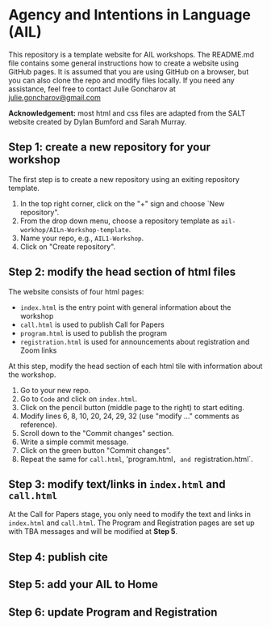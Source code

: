 # Agency and Intentions in Language (AIL)

This repository is a template website for AIL workshops.
The README.md file contains some general instructions how to create a website using GitHub pages.
It is assumed that you are using GitHub on a browser, but you can also clone the repo and modify files locally.
If you need any assistance, feel free to contact Julie Goncharov at julie.goncharov@gmail.com

**Acknowledgement:** most html and css files are adapted from the SALT website created by Dylan Bumford and Sarah Murray.

## Step 1: create a new repository for your workshop

The first step is to create a new repository using an exiting repository template.

1. In the top right corner, click on the "+" sign and choose `New repository".
1. From the drop down menu, choose a repository template as `ail-workhop/AILn-Workshop-template`.
1. Name your repo, e.g., `AIL1-Workshop`.
1. Click on "Create repository".


## Step 2: modify the head section of html files

The website consists of four html pages:

* `index.html` is the entry point with general information about the workshop
* `call.html` is used to publish Call for Papers
* `program.html` is used to publish the program
* `registration.html` is used for announcements about registration and Zoom links

At this step, modify the head section of each html tile with information about the workshop.

1. Go to your new repo.
1. Go to `Code` and click on `index.html`.
1. Click on the pencil button (middle page to the right) to start editing.
1. Modify lines 6, 8, 10, 20, 24, 29, 32 (use "modify ..." comments as reference).
1. Scroll down to the "Commit changes" section.
1. Write a simple commit message.
1. Click on the green button "Commit changes".
1. Repeat the same for `call.html`, 'program.html`, and `registration.html`.


## Step 3: modify text/links in `index.html` and `call.html`

At the Call for Papers stage, you only need to modify the text and links in `index.html` and `call.html`.
The Program and Registration pages are set up with TBA messages and will be modified at **Step 5**.


## Step 4: publish cite

## Step 5: add your AIL to Home

## Step 6: update Program and Registration

